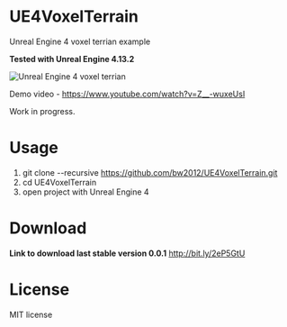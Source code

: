# UE4VoxelTerrain
Unreal Engine 4 voxel terrian example

**Tested with Unreal Engine 4.13.2**

![Unreal Engine 4 voxel terrian](http://media.indiedb.com/images/games/1/51/50197/ezgif.com-video-to-gif_2.gif)

Demo video - https://www.youtube.com/watch?v=Z__-wuxeUsI

Work in progress.

# Usage
1. git clone --recursive https://github.com/bw2012/UE4VoxelTerrain.git 
2. cd UE4VoxelTerrain
5. open project with Unreal Engine 4

# Download
**Link to download last stable version 0.0.1** 
http://bit.ly/2eP5GtU

# License
MIT license
